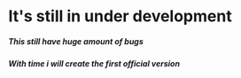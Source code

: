 # It's still in under development
##### This still have huge amount of bugs

##### With time i will create the first official version